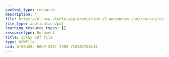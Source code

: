 ```yaml
---
content_type: resource
description: ''
file: https://ol-ocw-studio-app-production.s3.amazonaws.com/courses/res-ll-005-mathematics-of-big-data-and-machine-learning-january-iap-2020/bf68a38c66b9316f2885710161763c43_zkcj6JrhGy8.pdf
file_type: application/pdf
learning_resource_types: []
resourcetype: Document
title: 3play pdf file
type: OCWFile
uid: bf68a38c-66b9-316f-2885-710161763c43
---
```


